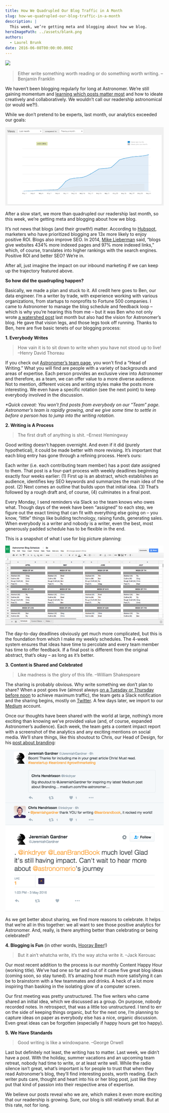 ```yaml
---
title: How We Quadrupled Our Blog Traffic in A Month
slug: how-we-quadrupled-our-blog-traffic-in-a-month
description: |
  This week, we’re getting meta and blogging about how we blog.
heroImagePath: ../assets/blank.png
authors:
  - Laurel Brunk
date: 2016-06-08T00:00:00.000Z
---
```


![](../assets/quadrupleblogpostx2.png?noresize)

> Either write something worth reading or do something worth writing. –Benjamin Franklin

We haven’t been blogging regularly for long at Astronomer. We’re still gaining momentum and [learning which posts matter most](https://www.astronomer.io/blog/what-i-learned-from-analyzing-1700-blog-posts) and how to ideate creatively and collaboratively. We wouldn’t call our readership astronomical (or would we?!).

While we don’t pretend to be experts, last month, our analytics exceeded our goals:

![ANALYTICS.png](../assets/ANALYTICS.png?noresize)

After a slow start, we more than quadrupled our readership last month, so this week, we’re getting meta and blogging about how we blog.

It’s not news that blogs (and their growth!) matter. According to [Hubspot](https://www.hubspot.com/), marketers who have prioritized blogging are 13x more likely to enjoy positive ROI. Blogs also improve SEO. In 2014, [Mike Lieberman](https://blog.hubspot.com/insiders/author/mike-lieberman) said, “blogs give websites 434% more indexed pages and 97% more indexed links,” which, of course, translates into higher rankings with the search engines. Positive ROI and better SEO? We’re in.

After all, just imagine the impact on our inbound marketing if we can keep up the trajectory featured above.

**So how did the quadrupling happen?**

Basically, we made a plan and stuck to it. All credit here goes to Ben, our data engineer. I’m a writer by trade, with experience working with various organizations, from startups to nonprofits to Fortune 500 companies. I came to Astronomer to manage the blog schedule and feedback loop – which is why you’re hearing this from me – but it was Ben who not only wrote [a watershed post](https://www.astronomer.io/blog/5-javascript-tools-to-go-from-developer-to-data-scientist) last month but also had the vision for Astronomer’s blog. He gave that vision legs, and those legs took off running. Thanks to Ben, here are five basic tenets of our blogging process:

**1. Everybody Writes**

> How vain it is to sit down to write when you have not stood up to live! –Henry David Thoreau

If you check out [Astronomer’s team page](https://www.astronomer.io/team), you won’t find a “Head of Writing.” What you will find are people with a variety of backgrounds and areas of expertise. Each person provides an exclusive view into Astronomer and therefore, as a team, we can offer value to a more diverse audience. Not to mention, different voices and writing styles make the posts more interesting. We even have a specific rotation (see the next point) to keep everybody involved in the discussion. &nbsp;

_\*Quick caveat: You won’t find posts from everybody on our “Team” page. Astronomer’s team is rapidly growing, and we give some time to settle in before a person has to jump into the writing rotation._

**2. Writing is A Process**

> The first draft of anything is shit. –Ernest Hemingway

Good writing doesn’t happen overnight. And even if it did (purely hypothetical), it could be made better with more revising. It’s important that each blog entry has gone through a refining process. Here’s ours:

Each writer (i.e. each contributing team member) has a post date assigned to them. That post is a four-part process with weekly deadlines beginning exactly four weeks earlier: (1) First up is an abstract, which establishes an audience, identifies key SEO keywords and summarizes the main idea of the post. (2) Next comes an outline that builds upon that initial idea. (3) That’s followed by a rough draft and, of course, (4) culminates in a final post.

Every Monday, I send reminders via Slack so the team knows who owes what. Though days of the week have been “assigned” to each step, we figure out the exact timing that can fit with everything else going on – you know, “little” things like building technology, raising funds, generating sales. When everybody is a writer and nobody is a writer, even the best, most generously padded schedule has to be flexible in the end.

This is a snapshot of what I use for big picture planning:

 ![SCHEDULE.png](../assets/SCHEDULE.png?noresize)  
  

The day-to-day deadlines obviously get much more complicated, but this is the foundation from which I make my weekly schedules. The 4-week system ensures that ideas have time to percolate and every team member has time to offer feedback. If a final post is different from the original abstract, that’s okay – as long as it’s better.

**3. Content is Shared and Celebrated**

> Like madness is the glory of this life. –William Shakespeare

The sharing is probably obvious. Why write something we don’t plan to share? When a post goes live (almost always [on a Tuesday or Thursday before noon](https://www.blogtyrant.com/best-time-to-publish-blog-articles/) to achieve maximum traffic), the team gets a Slack notification and the sharing begins, mostly on [Twitter](https://twitter.com/astronomerio?lang=en). A few days later, we import to our [Medium](https://medium.com/the-astronomer-journey) account.

Once our&nbsp;thoughts have been shared with the world at large, nothing’s more exciting than knowing we’ve provided value (and, of course, expanded Astronomer’s audience). Each week, the team gets a content impact report with a screenshot of the analytics and any exciting mentions on social media. We’ll share things, like this shoutout to Chris, our Head of Design, for his [post about branding](https://www.astronomer.io/blog/branding-is-relationship):

![ANOTHER.png](../assets/ANOTHER.png?noresize)

As we get better about sharing, we find more reasons to celebrate. It helps that we’re all in this together: we all want to see those positive analytics for Astronomer. And, really, is there anything better than celebrating or being celebrated?

**4. Blogging is Fun** (in other words, [Hooray Beer](https://www.youtube.com/watch?v=VaLqII_tP7A)!)

> But it ain’t whatcha write, it’s the way atcha write it. –Jack Kerouac

Our most recent addition to the process is our monthly Content Happy Hour (working title). We’ve had one so far and out of it came five great blog ideas (coming soon, so stay tuned). It’s amazing how much more satisfying it can be to brainstorm with a few teammates and drinks. A heck of a lot more inspiring than basking in the isolating glow of a computer screen.

Our first meeting was pretty unstructured. The five writers who came shared an initial idea, which we discussed as a group. On purpose, nobody recorded notes. In retrospect, that was a little too unstructured. I tend to err on the side of keeping things organic, but for the next one, I’m planning to capture ideas on paper as everybody else has a nice, organic discussion. Even great ideas can be forgotten (especially if happy hours get too happy).

**5. We Have Standards**

> Good writing is like a windowpane. –George Orwell

Last but definitely not least, the writing has to matter. Last week, we didn’t have a post. With the holiday, summer vacations and an upcoming team retreat, nobody had time to write, or at least write well. While the radio silence isn’t great, what’s important is for&nbsp;people to trust that when they read Astronomer’s blog, they’ll find interesting posts, worth reading. Each writer puts care, thought and heart into his or her blog post, just like they put that kind of passion into their respective area of expertise.

We believe our posts reveal who we are, which makes it even more exciting that our readership is growing. Sure, our blog is still relatively small. But at this rate, not for long.

